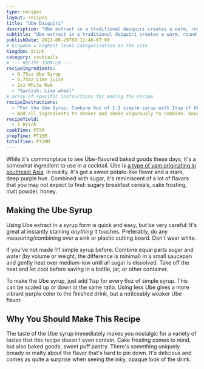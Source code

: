 ```yaml
---
type: recipes
layout: recipes
title: "Ube Daiquiri"
description: "Ube extract in a traditional daiquiri creates a warm, round flavor and a pitch-black look."
subtitle: "Ube extract in a traditional daiquiri creates a warm, round flavor and a pitch-black look."
publishDate: 2022-08-29T08:11:48-07:00
# kingdom = highest level categorization on the site
kingdom: drink
category: cocktails
# --- RECIPE JSON-LD ---
recipeIngredients:
  - 0.75oz Ube Syrup
  - 0.75oz Lime juice
  - 2oz White Rum
  - "Garnish: Lime wheel"
# array of specific instructions for making the recipe
recipeInstructions:
  - "For the Ube Syrup: Combine 6oz of 1:1 simple syrup with 1tsp of Ube extract. Shake vigorously to combine. "
  - Add all ingredients to shaker and shake vigorously to combine. Double-strain into a chilled glass and garnish with a lime wheel.
recipeYield:
  - 1 Drink
cookTime: PT5M
prepTime: PT15M
totalTime: PT20M
---
```


While it's commonplace to see Ube-flavored baked goods these days, it's a somewhat ingredient to use in a cocktail. Ube is [a type of yam originating in southeast Asia](https://en.wikipedia.org/wiki/Dioscorea_alata), in reality. It's got a sweet potato-like flavor and a stark, deep purple hue. Combined with sugar, it's reminiscent of a lot of flavors that you may not expect to find: sugary breakfast cereals, cake frosting, malt powder, honey.

## Making the Ube Syrup

Using Ube extract in a syrup form is quick and easy, but be very careful: It's great at instantly staining _anything_ it touches. Preferably, do any measuring/combining over a sink or plastic cutting board. Don't wear white.

If you've not made 1:1 simple syrup before: Combine equal parts sugar and water (by volume or weight, the difference is minimal) in a small saucepan and gently heat over medium-low until all sugar is dissolved. Take off the heat and let cool before saving in a bottle, jar, or other container.

To make the Ube syrup, just add 1tsp for every 6oz of simple syrup. This can be scaled up or down at the same ratio. Using less Ube gives a more vibrant purple color to the finished drink, but a noticeably weaker Ube flavor.

## Why You Should Make This Recipe

The taste of the Ube syrup immediately makes you nostalgic for a variety of tastes that this recipe doesn't even contain. Cake frosting comes to mind, but also baked goods, sweet puff pastry. There's something uniquely bready or malty about the flavor that's hard to pin down. It's delicious and comes as quite a surprise when seeing the inky, opaque look of the drink.

